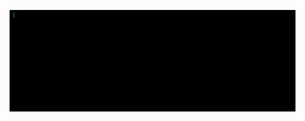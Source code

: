 [![GIF Description! WOW!!!](https://github.com/nikolasmelui/nikolasmelui/blob/master/description.gif)](https://github.com/nikolasmelui)

<!--
**NikolasMelui/nikolasmelui** is a ✨ _special_ ✨ repository because its `README.md` (this file) appears on your GitHub profile.

![Matrix has you](https://github.com/nikolasmelui/nikolasmelui/blob/master/matrix.gif)

Here are some ideas to get you started:

- 🔭 I’m currently working on ...
- 🌱 I’m currently learning ...
- 👯 I’m looking to collaborate on ...
- 🤔 I’m looking for help with ...
- 💬 Ask me about ...
- 📫 How to reach me: ...
- 😄 Pronouns: ...
- ⚡ Fun fact: ...
-->
